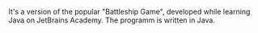 It's a version of the popular "Battleship Game", developed while learning Java on JetBrains Academy.
The programm is written in Java.
